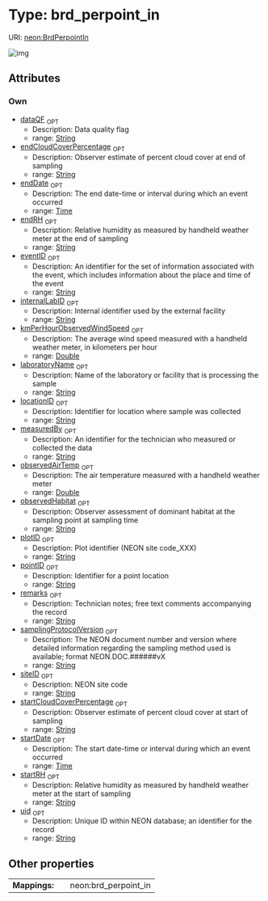 
# Type: brd_perpoint_in




URI: [neon:BrdPerpointIn](https://data.neonscience.org/BrdPerpointIn)


![img](http://yuml.me/diagram/nofunky;dir:TB/class/[BrdPerpointIn&#124;uid:string%20%3F;siteID:string%20%3F;plotID:string%20%3F;remarks:string%20%3F;measuredBy:string%20%3F;eventID:string%20%3F;startDate:time%20%3F;endDate:time%20%3F;samplingProtocolVersion:string%20%3F;laboratoryName:string%20%3F;internalLabID:string%20%3F;locationID:string%20%3F;startCloudCoverPercentage:string%20%3F;endCloudCoverPercentage:string%20%3F;startRH:string%20%3F;endRH:string%20%3F;observedHabitat:string%20%3F;observedAirTemp:double%20%3F;kmPerHourObservedWindSpeed:double%20%3F;pointID:string%20%3F;dataQF:string%20%3F])

## Attributes


### Own

 * [dataQF](dataQF.md)  <sub>OPT</sub>
    * Description: Data quality flag
    * range: [String](types/String.md)
 * [endCloudCoverPercentage](endCloudCoverPercentage.md)  <sub>OPT</sub>
    * Description: Observer estimate of percent cloud cover at end of sampling
    * range: [String](types/String.md)
 * [endDate](endDate.md)  <sub>OPT</sub>
    * Description: The end date-time or interval during which an event occurred
    * range: [Time](types/Time.md)
 * [endRH](endRH.md)  <sub>OPT</sub>
    * Description: Relative humidity as measured by handheld weather meter at the end of sampling
    * range: [String](types/String.md)
 * [eventID](eventID.md)  <sub>OPT</sub>
    * Description: An identifier for the set of information associated with the event, which includes information about the place and time of the event
    * range: [String](types/String.md)
 * [internalLabID](internalLabID.md)  <sub>OPT</sub>
    * Description: Internal identifier used by the external facility
    * range: [String](types/String.md)
 * [kmPerHourObservedWindSpeed](kmPerHourObservedWindSpeed.md)  <sub>OPT</sub>
    * Description: The average wind speed measured with a handheld weather meter, in kilometers per hour
    * range: [Double](types/Double.md)
 * [laboratoryName](laboratoryName.md)  <sub>OPT</sub>
    * Description: Name of the laboratory or facility that is processing the sample
    * range: [String](types/String.md)
 * [locationID](locationID.md)  <sub>OPT</sub>
    * Description: Identifier for location where sample was collected
    * range: [String](types/String.md)
 * [measuredBy](measuredBy.md)  <sub>OPT</sub>
    * Description: An identifier for the technician who measured or collected the data
    * range: [String](types/String.md)
 * [observedAirTemp](observedAirTemp.md)  <sub>OPT</sub>
    * Description: The air temperature measured with a handheld weather meter
    * range: [Double](types/Double.md)
 * [observedHabitat](observedHabitat.md)  <sub>OPT</sub>
    * Description: Observer assessment of dominant habitat at the sampling point at sampling time
    * range: [String](types/String.md)
 * [plotID](plotID.md)  <sub>OPT</sub>
    * Description: Plot identifier (NEON site code_XXX)
    * range: [String](types/String.md)
 * [pointID](pointID.md)  <sub>OPT</sub>
    * Description: Identifier for a point location
    * range: [String](types/String.md)
 * [remarks](remarks.md)  <sub>OPT</sub>
    * Description: Technician notes; free text comments accompanying the record
    * range: [String](types/String.md)
 * [samplingProtocolVersion](samplingProtocolVersion.md)  <sub>OPT</sub>
    * Description: The NEON document number and version where detailed information regarding the sampling method used is available; format NEON.DOC.######vX
    * range: [String](types/String.md)
 * [siteID](siteID.md)  <sub>OPT</sub>
    * Description: NEON site code
    * range: [String](types/String.md)
 * [startCloudCoverPercentage](startCloudCoverPercentage.md)  <sub>OPT</sub>
    * Description: Observer estimate of percent cloud cover at start of sampling
    * range: [String](types/String.md)
 * [startDate](startDate.md)  <sub>OPT</sub>
    * Description: The start date-time or interval during which an event occurred
    * range: [Time](types/Time.md)
 * [startRH](startRH.md)  <sub>OPT</sub>
    * Description: Relative humidity as measured by handheld weather meter at the start of sampling
    * range: [String](types/String.md)
 * [uid](uid.md)  <sub>OPT</sub>
    * Description: Unique ID within NEON database; an identifier for the record
    * range: [String](types/String.md)

## Other properties

|  |  |  |
| --- | --- | --- |
| **Mappings:** | | neon:brd_perpoint_in |


